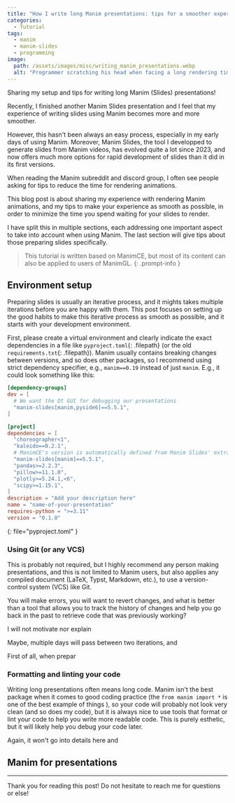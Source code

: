 ```yaml
---
title: "How I write long Manim presentations: tips for a smoother experience"
categories:
  - Tutorial
tags:
  - manim
  - manim-slides
  - programming
image:
  path: /assets/images/misc/writing_manim_presentations.webp
  alt: "Programmer scratching his head when facing a long rendering time - Generated by ChatGPT and extended with Diffusers Image Outpaint"
---
```


Sharing my setup and tips for writing long Manim (Slides) presentations!

<!--more-->

Recently, I finished another Manim Slides presentation and I feel
that my experience of writing slides using Manim becomes more and more smoother.

However, this hasn't been always an easy process, especially in my early days
of using Manim. Moreover, Manim Slides, the tool I developped to generate
slides from Manim videos, has evolved quite a lot since 2023, and now offers
much more options for rapid development of slides than it did in its first versions.

When reading the Manim subreddit and discord group, I often see people
asking for tips to reduce the time for rendering animations.

This blog post is about sharing my experience with rendering Manim animations,
and my tips to make your experience as smooth as possible, in order to minimize
the time you spend waiting for your slides to render.

I have split this in multiple sections, each addressing one important aspect to
take into account when using Manim. The last section will give tips about those
preparing slides specifically.

> This tutorial is written based on ManimCE, but most of its content can also be applied to users of ManimGL.
{: .prompt-info }

## Environment setup

Preparing slides is usually an iterative process, and it mights takes multiple iterations before you are happy with them.
This post focuses on setting up the good habits to make this iterative process as smooth as possible, and it starts with your
development environment.

First, please create a virtual environment and clearly indicate the exact dependencies in a file like `pyproject.toml`{: .filepath} (or the old `requirements.txt`{: .filepath}). Manim usually contains breaking changes between versions, and so does other packages, so I recommend using strict dependency specifier, e.g., `manim==0.19` instead of just `manim`. E.g., it could look something like this:

```toml
[dependency-groups]
dev = [
  # We want the Qt GUI for debugging our presentations
  "manim-slides[manim,pyside6]==5.5.1",
]

[project]
dependencies = [
  "choreographer<1",
  "kaleido==0.2.1",
  # ManimCE's version is automatically defined from Manim Slides' extra
  "manim-slides[manim]==5.5.1",
  "pandas>=2.2.3",
  "pillow>=11.1.0",
  "plotly>=5.24.1,<6",
  "scipy>=1.15.1",
]
description = "Add your description here"
name = "name-of-your-presentation"
requires-python = ">=3.11"
version = "0.1.0"
```
{: file="pyproject.toml" }

### Using Git (or any VCS)

This is probably not required, but I highly recommend any person making presentations,
and this is not limited to Manim users, but also applies any compiled document (LaTeX, Typst, Markdown, etc.),
to use a version-control system (VCS) like Git.

You will make errors, you will want to revert changes, and what is better than a tool
that allows you to track the history of changes and help you go back in the past to retrieve code
that was previously working?

 I will not motivate nor explain 

Maybe, multiple days will pass between two iterations, and 

First of all, when prepar

### Formatting and linting your code

Writing long presentations often means long code. Manim isn't the best package
when it comes to good coding practice (the `from manim import *` is one of the best example of things ),
so your code will probably not look very clean (and so does my code), but it is always nice to use tools
that format or lint your code to help you write more readable code. This is purely esthetic, but it will likely help you debug your code later.

Again, it won't go into details here and 

## Manim for presentations

---

Thank you for reading this post!
Do not hesitate to reach me for questions or else!
